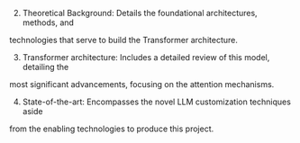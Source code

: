 2. Theoretical Background: Details the foundational architectures, methods, and

technologies that serve to build the Transformer architecture.

3. Transformer architecture: Includes a detailed review of this model, detailing the

most significant advancements, focusing on the attention mechanisms.

4. State-of-the-art: Encompasses the novel LLM customization techniques aside

from the enabling technologies to produce this project.